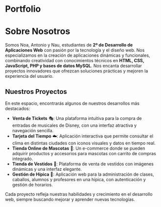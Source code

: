 # Portfolio

# Sobre Nosotros  
Somos Noa, Antonio y Nau, estudiantes de **2º de Desarrollo de Aplicaciones Web** con pasión por la tecnología y el diseño web. Nos especializamos en la creación de aplicaciones dinámicas y funcionales, combinando creatividad con conocimientos técnicos en **HTML, CSS, JavaScript, PHP y bases de datos MySQL**. Nos encanta desarrollar proyectos innovadores que ofrezcan soluciones prácticas y mejoren la experiencia del usuario.

## Nuestros Proyectos  
En este espacio, encontrarás algunos de nuestros desarrollos más destacados:

- **Venta de Tickets** 🎭: Una plataforma intuitiva para la compra de entradas de musicales de Disney, con una interfaz atractiva y navegación sencilla.  
- **Tarjeta del Tiempo** ☁️: Aplicación interactiva que permite consultar el clima en distintas ciudades con iconos visuales y datos en tiempo real.  
- **Tienda Online de Mascotas** 🐾: Un e-commerce donde se pueden adquirir productos y accesorios para mascotas con carrito de compras integrado.  
- **Tienda de Vestidos** 👗: Plataforma de venta de vestidos con imágenes dinámicas y una interfaz elegante.  
- **Gestión de Hípica** 🏇: Aplicación web para la administración de clases, caballos, alumnos y profesores en una hípica, con autenticación y gestión de horarios.  

Cada proyecto refleja nuestras habilidades y crecimiento en el desarrollo web, siempre buscando mejorar y aprender nuevas tecnologías. 
